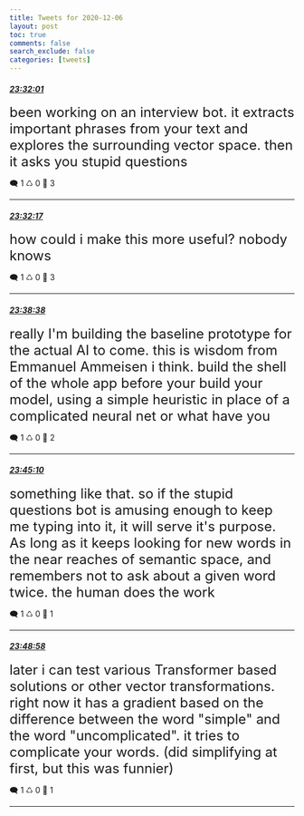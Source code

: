 ```yaml
---
title: Tweets for 2020-12-06
layout: post
toc: true
comments: false
search_exclude: false
categories: [tweets]
---
```



#### <a href = "https://twitter.com/deepfates/status/1335834431735525376">*23:32:01*</a>

<font size="5">been working on an interview bot. it extracts important phrases from your text and explores the surrounding vector space. then it asks you stupid questions</font>



🗨️ 1 ♺ 0 🤍  3   

---
    
#### <a href = "https://twitter.com/deepfates/status/1335834495602192385">*23:32:17*</a>

<font size="5">how could i make this more useful? nobody knows</font>



🗨️ 1 ♺ 0 🤍  3   

---
    
#### <a href = "https://twitter.com/deepfates/status/1335836094751854592">*23:38:38*</a>

<font size="5">really I'm building the baseline prototype for the actual AI to come. this is wisdom from Emmanuel Ammeisen i think. build the shell of the whole app before your build your model, using a simple heuristic in place of a complicated neural net or what have you</font>



🗨️ 1 ♺ 0 🤍  2   

---
    
#### <a href = "https://twitter.com/deepfates/status/1335837740655513600">*23:45:10*</a>

<font size="5">something like that. so if the stupid questions bot is amusing enough to keep me typing into it, it will serve it's purpose. As long as it keeps looking for new words in the near reaches of semantic space, and remembers not to ask about a given word twice. the human does the work</font>



🗨️ 1 ♺ 0 🤍  1   

---
    
#### <a href = "https://twitter.com/deepfates/status/1335838696679985154">*23:48:58*</a>

<font size="5">later i can test various Transformer based solutions or other vector transformations.  right now it has a gradient based on the difference between the word "simple" and the word "uncomplicated". it tries to complicate your words.   (did simplifying at first, but this was funnier)</font>



🗨️ 1 ♺ 0 🤍  1   

---
    
            


